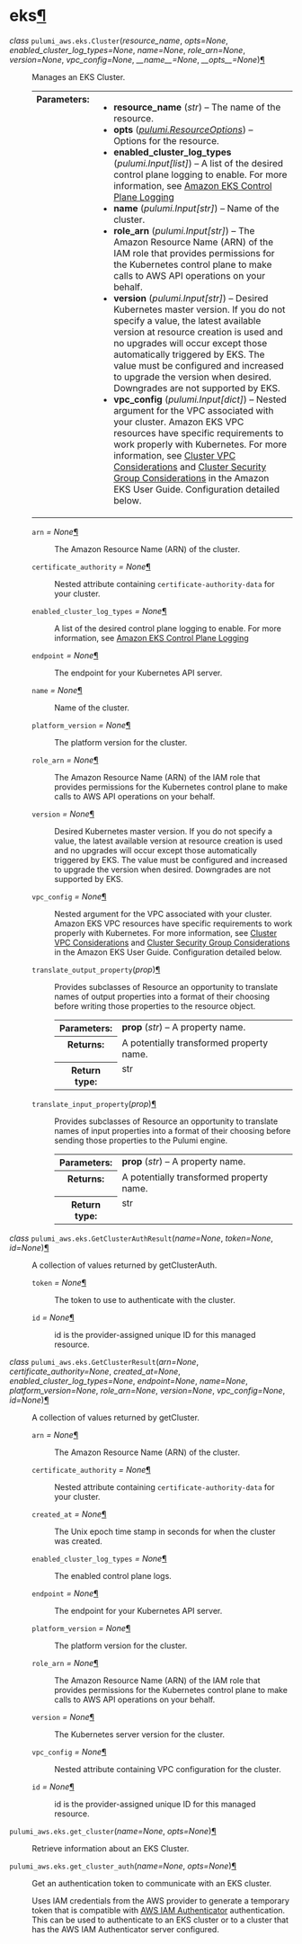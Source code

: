 ---
---

<div class="section" id="module-pulumi_aws.eks">
<span id="eks"></span><h1>eks<a class="headerlink" href="#module-pulumi_aws.eks" title="Permalink to this headline">¶</a></h1>
<dl class="class">
<dt id="pulumi_aws.eks.Cluster">
<em class="property">class </em><code class="descclassname">pulumi_aws.eks.</code><code class="descname">Cluster</code><span class="sig-paren">(</span><em>resource_name</em>, <em>opts=None</em>, <em>enabled_cluster_log_types=None</em>, <em>name=None</em>, <em>role_arn=None</em>, <em>version=None</em>, <em>vpc_config=None</em>, <em>__name__=None</em>, <em>__opts__=None</em><span class="sig-paren">)</span><a class="headerlink" href="#pulumi_aws.eks.Cluster" title="Permalink to this definition">¶</a></dt>
<dd><p>Manages an EKS Cluster.</p>
<table class="docutils field-list" frame="void" rules="none">
<col class="field-name" />
<col class="field-body" />
<tbody valign="top">
<tr class="field-odd field"><th class="field-name">Parameters:</th><td class="field-body"><ul class="first last simple">
<li><strong>resource_name</strong> (<em>str</em>) – The name of the resource.</li>
<li><strong>opts</strong> (<a class="reference internal" href="../../pulumi/#pulumi.ResourceOptions" title="pulumi.ResourceOptions"><em>pulumi.ResourceOptions</em></a>) – Options for the resource.</li>
<li><strong>enabled_cluster_log_types</strong> (<em>pulumi.Input</em><em>[</em><em>list</em><em>]</em>) – A list of the desired control plane logging to enable. For more information, see <a class="reference external" href="https://docs.aws.amazon.com/eks/latest/userguide/control-plane-logs.html">Amazon EKS Control Plane Logging</a></li>
<li><strong>name</strong> (<em>pulumi.Input</em><em>[</em><em>str</em><em>]</em>) – Name of the cluster.</li>
<li><strong>role_arn</strong> (<em>pulumi.Input</em><em>[</em><em>str</em><em>]</em>) – The Amazon Resource Name (ARN) of the IAM role that provides permissions for the Kubernetes control plane to make calls to AWS API operations on your behalf.</li>
<li><strong>version</strong> (<em>pulumi.Input</em><em>[</em><em>str</em><em>]</em>) – Desired Kubernetes master version. If you do not specify a value, the latest available version at resource creation is used and no upgrades will occur except those automatically triggered by EKS. The value must be configured and increased to upgrade the version when desired. Downgrades are not supported by EKS.</li>
<li><strong>vpc_config</strong> (<em>pulumi.Input</em><em>[</em><em>dict</em><em>]</em>) – Nested argument for the VPC associated with your cluster. Amazon EKS VPC resources have specific requirements to work properly with Kubernetes. For more information, see <a class="reference external" href="https://docs.aws.amazon.com/eks/latest/userguide/network_reqs.html">Cluster VPC Considerations</a> and <a class="reference external" href="https://docs.aws.amazon.com/eks/latest/userguide/sec-group-reqs.html">Cluster Security Group Considerations</a> in the Amazon EKS User Guide. Configuration detailed below.</li>
</ul>
</td>
</tr>
</tbody>
</table>
<dl class="attribute">
<dt id="pulumi_aws.eks.Cluster.arn">
<code class="descname">arn</code><em class="property"> = None</em><a class="headerlink" href="#pulumi_aws.eks.Cluster.arn" title="Permalink to this definition">¶</a></dt>
<dd><p>The Amazon Resource Name (ARN) of the cluster.</p>
</dd></dl>

<dl class="attribute">
<dt id="pulumi_aws.eks.Cluster.certificate_authority">
<code class="descname">certificate_authority</code><em class="property"> = None</em><a class="headerlink" href="#pulumi_aws.eks.Cluster.certificate_authority" title="Permalink to this definition">¶</a></dt>
<dd><p>Nested attribute containing <code class="docutils literal notranslate"><span class="pre">certificate-authority-data</span></code> for your cluster.</p>
</dd></dl>

<dl class="attribute">
<dt id="pulumi_aws.eks.Cluster.enabled_cluster_log_types">
<code class="descname">enabled_cluster_log_types</code><em class="property"> = None</em><a class="headerlink" href="#pulumi_aws.eks.Cluster.enabled_cluster_log_types" title="Permalink to this definition">¶</a></dt>
<dd><p>A list of the desired control plane logging to enable. For more information, see <a class="reference external" href="https://docs.aws.amazon.com/eks/latest/userguide/control-plane-logs.html">Amazon EKS Control Plane Logging</a></p>
</dd></dl>

<dl class="attribute">
<dt id="pulumi_aws.eks.Cluster.endpoint">
<code class="descname">endpoint</code><em class="property"> = None</em><a class="headerlink" href="#pulumi_aws.eks.Cluster.endpoint" title="Permalink to this definition">¶</a></dt>
<dd><p>The endpoint for your Kubernetes API server.</p>
</dd></dl>

<dl class="attribute">
<dt id="pulumi_aws.eks.Cluster.name">
<code class="descname">name</code><em class="property"> = None</em><a class="headerlink" href="#pulumi_aws.eks.Cluster.name" title="Permalink to this definition">¶</a></dt>
<dd><p>Name of the cluster.</p>
</dd></dl>

<dl class="attribute">
<dt id="pulumi_aws.eks.Cluster.platform_version">
<code class="descname">platform_version</code><em class="property"> = None</em><a class="headerlink" href="#pulumi_aws.eks.Cluster.platform_version" title="Permalink to this definition">¶</a></dt>
<dd><p>The platform version for the cluster.</p>
</dd></dl>

<dl class="attribute">
<dt id="pulumi_aws.eks.Cluster.role_arn">
<code class="descname">role_arn</code><em class="property"> = None</em><a class="headerlink" href="#pulumi_aws.eks.Cluster.role_arn" title="Permalink to this definition">¶</a></dt>
<dd><p>The Amazon Resource Name (ARN) of the IAM role that provides permissions for the Kubernetes control plane to make calls to AWS API operations on your behalf.</p>
</dd></dl>

<dl class="attribute">
<dt id="pulumi_aws.eks.Cluster.version">
<code class="descname">version</code><em class="property"> = None</em><a class="headerlink" href="#pulumi_aws.eks.Cluster.version" title="Permalink to this definition">¶</a></dt>
<dd><p>Desired Kubernetes master version. If you do not specify a value, the latest available version at resource creation is used and no upgrades will occur except those automatically triggered by EKS. The value must be configured and increased to upgrade the version when desired. Downgrades are not supported by EKS.</p>
</dd></dl>

<dl class="attribute">
<dt id="pulumi_aws.eks.Cluster.vpc_config">
<code class="descname">vpc_config</code><em class="property"> = None</em><a class="headerlink" href="#pulumi_aws.eks.Cluster.vpc_config" title="Permalink to this definition">¶</a></dt>
<dd><p>Nested argument for the VPC associated with your cluster. Amazon EKS VPC resources have specific requirements to work properly with Kubernetes. For more information, see <a class="reference external" href="https://docs.aws.amazon.com/eks/latest/userguide/network_reqs.html">Cluster VPC Considerations</a> and <a class="reference external" href="https://docs.aws.amazon.com/eks/latest/userguide/sec-group-reqs.html">Cluster Security Group Considerations</a> in the Amazon EKS User Guide. Configuration detailed below.</p>
</dd></dl>

<dl class="method">
<dt id="pulumi_aws.eks.Cluster.translate_output_property">
<code class="descname">translate_output_property</code><span class="sig-paren">(</span><em>prop</em><span class="sig-paren">)</span><a class="headerlink" href="#pulumi_aws.eks.Cluster.translate_output_property" title="Permalink to this definition">¶</a></dt>
<dd><p>Provides subclasses of Resource an opportunity to translate names of output properties
into a format of their choosing before writing those properties to the resource object.</p>
<table class="docutils field-list" frame="void" rules="none">
<col class="field-name" />
<col class="field-body" />
<tbody valign="top">
<tr class="field-odd field"><th class="field-name">Parameters:</th><td class="field-body"><strong>prop</strong> (<em>str</em>) – A property name.</td>
</tr>
<tr class="field-even field"><th class="field-name">Returns:</th><td class="field-body">A potentially transformed property name.</td>
</tr>
<tr class="field-odd field"><th class="field-name">Return type:</th><td class="field-body">str</td>
</tr>
</tbody>
</table>
</dd></dl>

<dl class="method">
<dt id="pulumi_aws.eks.Cluster.translate_input_property">
<code class="descname">translate_input_property</code><span class="sig-paren">(</span><em>prop</em><span class="sig-paren">)</span><a class="headerlink" href="#pulumi_aws.eks.Cluster.translate_input_property" title="Permalink to this definition">¶</a></dt>
<dd><p>Provides subclasses of Resource an opportunity to translate names of input properties into
a format of their choosing before sending those properties to the Pulumi engine.</p>
<table class="docutils field-list" frame="void" rules="none">
<col class="field-name" />
<col class="field-body" />
<tbody valign="top">
<tr class="field-odd field"><th class="field-name">Parameters:</th><td class="field-body"><strong>prop</strong> (<em>str</em>) – A property name.</td>
</tr>
<tr class="field-even field"><th class="field-name">Returns:</th><td class="field-body">A potentially transformed property name.</td>
</tr>
<tr class="field-odd field"><th class="field-name">Return type:</th><td class="field-body">str</td>
</tr>
</tbody>
</table>
</dd></dl>

</dd></dl>

<dl class="class">
<dt id="pulumi_aws.eks.GetClusterAuthResult">
<em class="property">class </em><code class="descclassname">pulumi_aws.eks.</code><code class="descname">GetClusterAuthResult</code><span class="sig-paren">(</span><em>name=None</em>, <em>token=None</em>, <em>id=None</em><span class="sig-paren">)</span><a class="headerlink" href="#pulumi_aws.eks.GetClusterAuthResult" title="Permalink to this definition">¶</a></dt>
<dd><p>A collection of values returned by getClusterAuth.</p>
<dl class="attribute">
<dt id="pulumi_aws.eks.GetClusterAuthResult.token">
<code class="descname">token</code><em class="property"> = None</em><a class="headerlink" href="#pulumi_aws.eks.GetClusterAuthResult.token" title="Permalink to this definition">¶</a></dt>
<dd><p>The token to use to authenticate with the cluster.</p>
</dd></dl>

<dl class="attribute">
<dt id="pulumi_aws.eks.GetClusterAuthResult.id">
<code class="descname">id</code><em class="property"> = None</em><a class="headerlink" href="#pulumi_aws.eks.GetClusterAuthResult.id" title="Permalink to this definition">¶</a></dt>
<dd><p>id is the provider-assigned unique ID for this managed resource.</p>
</dd></dl>

</dd></dl>

<dl class="class">
<dt id="pulumi_aws.eks.GetClusterResult">
<em class="property">class </em><code class="descclassname">pulumi_aws.eks.</code><code class="descname">GetClusterResult</code><span class="sig-paren">(</span><em>arn=None</em>, <em>certificate_authority=None</em>, <em>created_at=None</em>, <em>enabled_cluster_log_types=None</em>, <em>endpoint=None</em>, <em>name=None</em>, <em>platform_version=None</em>, <em>role_arn=None</em>, <em>version=None</em>, <em>vpc_config=None</em>, <em>id=None</em><span class="sig-paren">)</span><a class="headerlink" href="#pulumi_aws.eks.GetClusterResult" title="Permalink to this definition">¶</a></dt>
<dd><p>A collection of values returned by getCluster.</p>
<dl class="attribute">
<dt id="pulumi_aws.eks.GetClusterResult.arn">
<code class="descname">arn</code><em class="property"> = None</em><a class="headerlink" href="#pulumi_aws.eks.GetClusterResult.arn" title="Permalink to this definition">¶</a></dt>
<dd><p>The Amazon Resource Name (ARN) of the cluster.</p>
</dd></dl>

<dl class="attribute">
<dt id="pulumi_aws.eks.GetClusterResult.certificate_authority">
<code class="descname">certificate_authority</code><em class="property"> = None</em><a class="headerlink" href="#pulumi_aws.eks.GetClusterResult.certificate_authority" title="Permalink to this definition">¶</a></dt>
<dd><p>Nested attribute containing <code class="docutils literal notranslate"><span class="pre">certificate-authority-data</span></code> for your cluster.</p>
</dd></dl>

<dl class="attribute">
<dt id="pulumi_aws.eks.GetClusterResult.created_at">
<code class="descname">created_at</code><em class="property"> = None</em><a class="headerlink" href="#pulumi_aws.eks.GetClusterResult.created_at" title="Permalink to this definition">¶</a></dt>
<dd><p>The Unix epoch time stamp in seconds for when the cluster was created.</p>
</dd></dl>

<dl class="attribute">
<dt id="pulumi_aws.eks.GetClusterResult.enabled_cluster_log_types">
<code class="descname">enabled_cluster_log_types</code><em class="property"> = None</em><a class="headerlink" href="#pulumi_aws.eks.GetClusterResult.enabled_cluster_log_types" title="Permalink to this definition">¶</a></dt>
<dd><p>The enabled control plane logs.</p>
</dd></dl>

<dl class="attribute">
<dt id="pulumi_aws.eks.GetClusterResult.endpoint">
<code class="descname">endpoint</code><em class="property"> = None</em><a class="headerlink" href="#pulumi_aws.eks.GetClusterResult.endpoint" title="Permalink to this definition">¶</a></dt>
<dd><p>The endpoint for your Kubernetes API server.</p>
</dd></dl>

<dl class="attribute">
<dt id="pulumi_aws.eks.GetClusterResult.platform_version">
<code class="descname">platform_version</code><em class="property"> = None</em><a class="headerlink" href="#pulumi_aws.eks.GetClusterResult.platform_version" title="Permalink to this definition">¶</a></dt>
<dd><p>The platform version for the cluster.</p>
</dd></dl>

<dl class="attribute">
<dt id="pulumi_aws.eks.GetClusterResult.role_arn">
<code class="descname">role_arn</code><em class="property"> = None</em><a class="headerlink" href="#pulumi_aws.eks.GetClusterResult.role_arn" title="Permalink to this definition">¶</a></dt>
<dd><p>The Amazon Resource Name (ARN) of the IAM role that provides permissions for the Kubernetes control plane to make calls to AWS API operations on your behalf.</p>
</dd></dl>

<dl class="attribute">
<dt id="pulumi_aws.eks.GetClusterResult.version">
<code class="descname">version</code><em class="property"> = None</em><a class="headerlink" href="#pulumi_aws.eks.GetClusterResult.version" title="Permalink to this definition">¶</a></dt>
<dd><p>The Kubernetes server version for the cluster.</p>
</dd></dl>

<dl class="attribute">
<dt id="pulumi_aws.eks.GetClusterResult.vpc_config">
<code class="descname">vpc_config</code><em class="property"> = None</em><a class="headerlink" href="#pulumi_aws.eks.GetClusterResult.vpc_config" title="Permalink to this definition">¶</a></dt>
<dd><p>Nested attribute containing VPC configuration for the cluster.</p>
</dd></dl>

<dl class="attribute">
<dt id="pulumi_aws.eks.GetClusterResult.id">
<code class="descname">id</code><em class="property"> = None</em><a class="headerlink" href="#pulumi_aws.eks.GetClusterResult.id" title="Permalink to this definition">¶</a></dt>
<dd><p>id is the provider-assigned unique ID for this managed resource.</p>
</dd></dl>

</dd></dl>

<dl class="function">
<dt id="pulumi_aws.eks.get_cluster">
<code class="descclassname">pulumi_aws.eks.</code><code class="descname">get_cluster</code><span class="sig-paren">(</span><em>name=None</em>, <em>opts=None</em><span class="sig-paren">)</span><a class="headerlink" href="#pulumi_aws.eks.get_cluster" title="Permalink to this definition">¶</a></dt>
<dd><p>Retrieve information about an EKS Cluster.</p>
</dd></dl>

<dl class="function">
<dt id="pulumi_aws.eks.get_cluster_auth">
<code class="descclassname">pulumi_aws.eks.</code><code class="descname">get_cluster_auth</code><span class="sig-paren">(</span><em>name=None</em>, <em>opts=None</em><span class="sig-paren">)</span><a class="headerlink" href="#pulumi_aws.eks.get_cluster_auth" title="Permalink to this definition">¶</a></dt>
<dd><p>Get an authentication token to communicate with an EKS cluster.</p>
<p>Uses IAM credentials from the AWS provider to generate a temporary token that is compatible with
<a class="reference external" href="https://github.com/kubernetes-sigs/aws-iam-authenticator">AWS IAM Authenticator</a> authentication.
This can be used to authenticate to an EKS cluster or to a cluster that has the AWS IAM Authenticator
server configured.</p>
</dd></dl>

</div>
